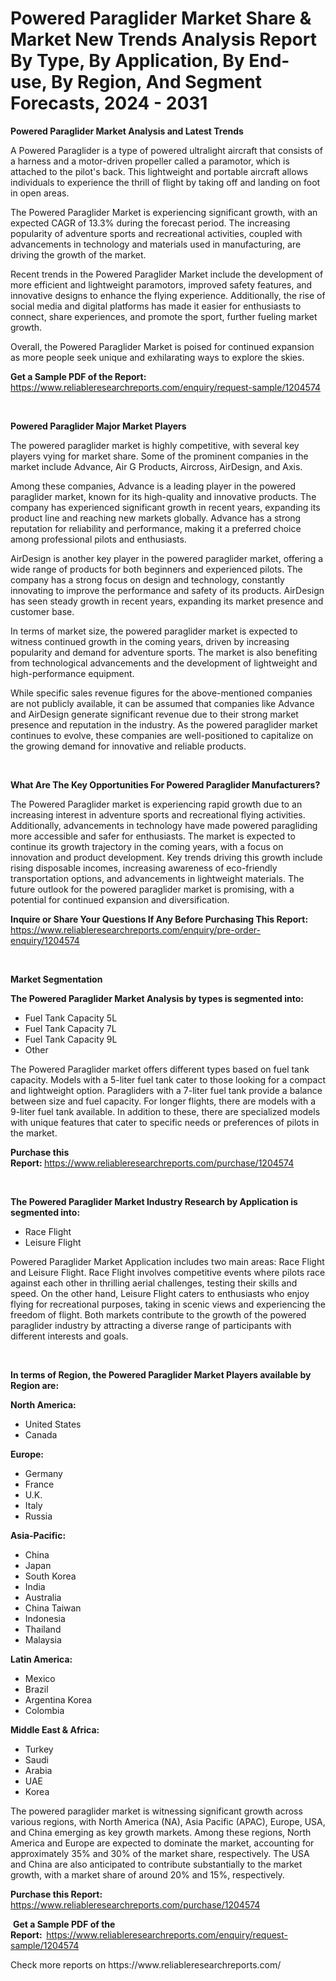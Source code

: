 <p><h1>Powered Paraglider Market Share & Market New Trends Analysis Report By Type, By Application, By End-use, By Region, And Segment Forecasts, 2024 - 2031</h1></p><p><strong>Powered Paraglider Market Analysis and Latest Trends</strong></p>
<p><p>A Powered Paraglider is a type of powered ultralight aircraft that consists of a harness and a motor-driven propeller called a paramotor, which is attached to the pilot's back. This lightweight and portable aircraft allows individuals to experience the thrill of flight by taking off and landing on foot in open areas.</p><p>The Powered Paraglider Market is experiencing significant growth, with an expected CAGR of 13.3% during the forecast period. The increasing popularity of adventure sports and recreational activities, coupled with advancements in technology and materials used in manufacturing, are driving the growth of the market.</p><p>Recent trends in the Powered Paraglider Market include the development of more efficient and lightweight paramotors, improved safety features, and innovative designs to enhance the flying experience. Additionally, the rise of social media and digital platforms has made it easier for enthusiasts to connect, share experiences, and promote the sport, further fueling market growth.</p><p>Overall, the Powered Paraglider Market is poised for continued expansion as more people seek unique and exhilarating ways to explore the skies.</p></p>
<p><strong>Get a Sample PDF of the Report:&nbsp;</strong> <a href="https://www.reliableresearchreports.com/enquiry/request-sample/1204574">https://www.reliableresearchreports.com/enquiry/request-sample/1204574</a></p>
<p>&nbsp;</p>
<p><strong>Powered Paraglider Major Market Players</strong></p>
<p><p>The powered paraglider market is highly competitive, with several key players vying for market share. Some of the prominent companies in the market include Advance, Air G Products, Aircross, AirDesign, and Axis.</p><p>Among these companies, Advance is a leading player in the powered paraglider market, known for its high-quality and innovative products. The company has experienced significant growth in recent years, expanding its product line and reaching new markets globally. Advance has a strong reputation for reliability and performance, making it a preferred choice among professional pilots and enthusiasts.</p><p>AirDesign is another key player in the powered paraglider market, offering a wide range of products for both beginners and experienced pilots. The company has a strong focus on design and technology, constantly innovating to improve the performance and safety of its products. AirDesign has seen steady growth in recent years, expanding its market presence and customer base.</p><p>In terms of market size, the powered paraglider market is expected to witness continued growth in the coming years, driven by increasing popularity and demand for adventure sports. The market is also benefiting from technological advancements and the development of lightweight and high-performance equipment.</p><p>While specific sales revenue figures for the above-mentioned companies are not publicly available, it can be assumed that companies like Advance and AirDesign generate significant revenue due to their strong market presence and reputation in the industry. As the powered paraglider market continues to evolve, these companies are well-positioned to capitalize on the growing demand for innovative and reliable products.</p></p>
<p>&nbsp;</p>
<p><strong>What Are The Key Opportunities For Powered Paraglider Manufacturers?</strong></p>
<p><p>The Powered Paraglider market is experiencing rapid growth due to an increasing interest in adventure sports and recreational flying activities. Additionally, advancements in technology have made powered paragliding more accessible and safer for enthusiasts. The market is expected to continue its growth trajectory in the coming years, with a focus on innovation and product development. Key trends driving this growth include rising disposable incomes, increasing awareness of eco-friendly transportation options, and advancements in lightweight materials. The future outlook for the powered paraglider market is promising, with a potential for continued expansion and diversification.</p></p>
<p><strong>Inquire or Share Your Questions If Any Before Purchasing This Report:</strong> <a href="https://www.reliableresearchreports.com/enquiry/pre-order-enquiry/1204574">https://www.reliableresearchreports.com/enquiry/pre-order-enquiry/1204574</a></p>
<p>&nbsp;</p>
<p><strong>Market Segmentation</strong></p>
<p><strong>The Powered Paraglider Market Analysis by types is segmented into:</strong></p>
<p><ul><li>Fuel Tank Capacity 5L</li><li>Fuel Tank Capacity 7L</li><li>Fuel Tank Capacity 9L</li><li>Other</li></ul></p>
<p><p>The Powered Paraglider market offers different types based on fuel tank capacity. Models with a 5-liter fuel tank cater to those looking for a compact and lightweight option. Paragliders with a 7-liter fuel tank provide a balance between size and fuel capacity. For longer flights, there are models with a 9-liter fuel tank available. In addition to these, there are specialized models with unique features that cater to specific needs or preferences of pilots in the market.</p></p>
<p><strong>Purchase this Report:&nbsp;</strong><a href="https://www.reliableresearchreports.com/purchase/1204574">https://www.reliableresearchreports.com/purchase/1204574</a></p>
<p>&nbsp;</p>
<p><strong>The Powered Paraglider Market Industry Research by Application is segmented into:</strong></p>
<p><ul><li>Race Flight</li><li>Leisure Flight</li></ul></p>
<p><p>Powered Paraglider Market Application includes two main areas: Race Flight and Leisure Flight. Race Flight involves competitive events where pilots race against each other in thrilling aerial challenges, testing their skills and speed. On the other hand, Leisure Flight caters to enthusiasts who enjoy flying for recreational purposes, taking in scenic views and experiencing the freedom of flight. Both markets contribute to the growth of the powered paraglider industry by attracting a diverse range of participants with different interests and goals.</p></p>
<p>&nbsp;</p>
<p><strong>In terms of Region, the Powered Paraglider Market Players available by Region are:</strong></p>
<p>
    <p> <strong> North America: </strong>
        <ul>
            <li>United States</li>
            <li>Canada</li>
        </ul>
        </p> 
    <p> <strong> Europe: </strong>
        <ul>
            <li>Germany</li>
            <li>France</li>
            <li>U.K.</li>
            <li>Italy</li>
            <li>Russia</li>
        </ul>
        </p> 
    <p> <strong> Asia-Pacific: </strong>
        <ul>
            <li>China</li>
            <li>Japan</li>
            <li>South Korea</li>
            <li>India</li>
            <li>Australia</li>
            <li>China Taiwan</li>
            <li>Indonesia</li>
            <li>Thailand</li>
            <li>Malaysia</li>
        </ul>
        </p> 
    <p> <strong> Latin America: </strong>
        <ul>
            <li>Mexico</li>
            <li>Brazil</li>
            <li>Argentina Korea</li>
            <li>Colombia</li>
        </ul>
        </p> 
    <p> <strong> Middle East & Africa: </strong>
        <ul>
            <li>Turkey</li>
            <li>Saudi</li>
            <li>Arabia</li>
            <li>UAE</li>
            <li>Korea</li>
        </ul>
    </p>
    </p>
<p><p>The powered paraglider market is witnessing significant growth across various regions, with North America (NA), Asia Pacific (APAC), Europe, USA, and China emerging as key growth markets. Among these regions, North America and Europe are expected to dominate the market, accounting for approximately 35% and 30% of the market share, respectively. The USA and China are also anticipated to contribute substantially to the market growth, with a market share of around 20% and 15%, respectively.</p></p>
<p><strong>Purchase this Report: </strong><a href="https://www.reliableresearchreports.com/purchase/1204574">https://www.reliableresearchreports.com/purchase/1204574</a></p>
<p>&nbsp;<strong>Get a Sample PDF of the Report:&nbsp;&nbsp;</strong><a href="https://www.reliableresearchreports.com/enquiry/request-sample/1204574">https://www.reliableresearchreports.com/enquiry/request-sample/1204574</a></p>
<p><strong></strong></p>
<p>Check more reports on https://www.reliableresearchreports.com/</p>